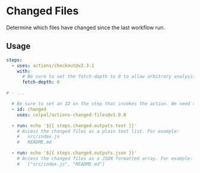 Changed Files
=============

Determine which files have changed since the last workflow run.

Usage
-----

```yaml
steps:
  - uses: actions/checkout@v2.3.1
    with:
      # Be sure to set the fetch-depth to 0 to allow arbitrary analysis of previous commits
      fetch-depth: 0

# - ...

  # Be sure to set an ID on the step that invokes the action. We need this later to access outputs!
  - id: changed
    uses: colpal/actions-changed-files@v1.0.0

  - run: echo '${{ steps.changed.outputs.text }}'
    # Access the changed files as a plain text list. For example:
    #   src/index.js
    #   README.md

  - run: echo '${{ steps.changed.outputs.json }}'
    # Access the changed files as a JSON formatted array. For example:
    #   ["src/index.js", "README.md"]
```
